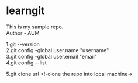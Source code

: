 # learngit
This is my sample repo.
<br>
Author - AUM

1.git --version <br> 
2.git config -global user.name "username" <br>
3.git config -global user.email "email" <br>
4.git config --list <br>


5.git clone url   <!-clone the repo into local machine->
